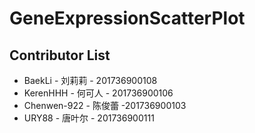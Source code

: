 # GeneExpressionScatterPlot
## Contributor List

- BaekLi - 刘莉莉 - 201736900108
- KerenHHH - 何可人 - 201736900106
- Chenwen-922 - 陈俊蕾 -201736900103
- URY88 - 唐叶尔 - 201736900111

